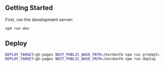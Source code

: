 ## Getting Started

First, run the development server:

```bash
npm run dev
```

## Deploy

```bash
DEPLOY_TARGET=gh-pages NEXT_PUBLIC_BASE_PATH=/kordonfm npm run predeploy
DEPLOY_TARGET=gh-pages NEXT_PUBLIC_BASE_PATH=/kordonfm npm run deploy
```
